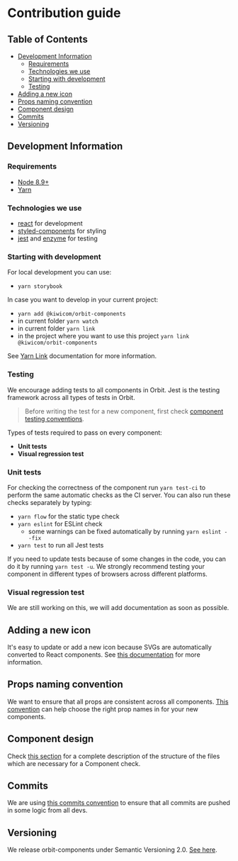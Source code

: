 # Contribution guide

## Table of Contents
* [Development Information](#development-information)
  * [Requirements](#requirements)
  * [Technologies we use](#technologies-we-use)
  * [Starting with development](#starting-with-development)
  * [Testing](#testing)
* [Adding a new icon](#adding-a-new-icon)
* [Props naming convention](#props-naming-convention)
* [Component design](#component-design)
* [Commits](#commits)
* [Versioning](#versioning)

## Development Information
### Requirements
* [Node 8.9+](https://nodejs.org/en/)
* [Yarn](https://yarnpkg.com/en/)

### Technologies we use
* [react](https://reactjs.org/docs/getting-started.html) for development
* [styled-components](https://www.styled-components.com/docs) for styling
* [jest](http://airbnb.io/enzyme/docs/guides/jest.html) and [enzyme](https://airbnb.io/enzyme/docs/api/) for testing

### Starting with development

For local development you can use:
* `yarn storybook`

In case you want to develop in your current project:
* `yarn add @kiwicom/orbit-components`
* in current folder `yarn watch`
* in current folder `yarn link`
* in the project where you want to use this project  `yarn link @kiwicom/orbit-components`

See [Yarn Link](https://yarnpkg.com/lang/en/docs/cli/link/) documentation for more information.

### Testing
We encourage adding tests to all components in Orbit. Jest is the testing framework across all types of tests in Orbit.


> Before writing the test for a new component, first check [component testing conventions](./testing-conventions.md).


Types of tests required to pass on every component:
* **Unit tests**
* **Visual regression test**

### Unit tests
For checking the correctness of the component run `yarn test-ci` to perform the same automatic checks as the CI server. You can also run these checks separately by typing:
* `yarn flow` for the static type check
* `yarn eslint` for ESLint check
  * some warnings can be fixed automatically by running  `yarn eslint --fix`
* `yarn test` to run all Jest tests

If you need to update tests because of some changes in the code, you can do it by running `yarn test -u`. We strongly recommend testing your component in different types of browsers across different platforms.

### Visual regression test
We are still working on this, we will add documentation as soon as possible.


## Adding a new icon
It's easy to update or add a new icon because SVGs are automatically converted to React components. See [this documentation](./icons.md) for more information.

## Props naming convention
We want to ensure that all props are consistent across all components. [This convention](./props-convention.md) can help choose the right prop names in for your new components.

## Component design
Check [this section](./component-design.md) for a complete description of the structure of the files which are necessary for a Component check.

## Commits
We are using [this commits convention](./commits.md) to ensure that all commits are pushed in some logic from all devs.

## Versioning
We release orbit-components under Semantic Versioning 2.0. [See here](https://semver.org/).  
